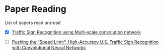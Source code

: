 # Paper Reading
List of papers read un/read


- [x] [Traffic Sign Recognition using Multi-scale convolution network](http://yann.lecun.com/exdb/publis/pdf/sermanet-ijcnn-11.pdf)
- [ ] [Pushing the “Speed Limit”: High-Accuracy U.S. Traffic Sign Recognition with Convolutional Neural Networks](http://cvrr.ucsd.edu/publications/2016/Li_final.pdf)

